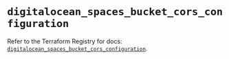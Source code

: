 # `digitalocean_spaces_bucket_cors_configuration`

Refer to the Terraform Registry for docs: [`digitalocean_spaces_bucket_cors_configuration`](https://registry.terraform.io/providers/digitalocean/digitalocean/2.57.0/docs/resources/spaces_bucket_cors_configuration).
